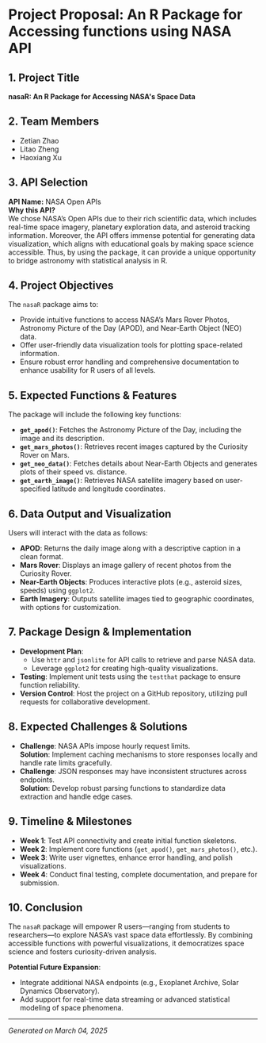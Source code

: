 # Project Proposal: An R Package for Accessing functions using NASA API

## 1. Project Title
**nasaR: An R Package for Accessing NASA's Space Data**

## 2. Team Members
- Zetian Zhao
- Litao Zheng
- Haoxiang Xu

## 3. API Selection
**API Name:** NASA Open APIs  
**Why this API?**  
We chose NASA’s Open APIs due to their rich scientific data, which includes real-time space imagery, planetary exploration data, and asteroid tracking information. Moreover, the API offers immense potential for generating data visualization, which aligns with educational goals by making space science accessible. Thus, by using the package, it can provide a unique opportunity to bridge astronomy with statistical analysis in R.

## 4. Project Objectives
The `nasaR` package aims to:  
- Provide intuitive functions to access NASA’s Mars Rover Photos, Astronomy Picture of the Day (APOD), and Near-Earth Object (NEO) data.  
- Offer user-friendly data visualization tools for plotting space-related information.  
- Ensure robust error handling and comprehensive documentation to enhance usability for R users of all levels.

## 5. Expected Functions & Features
The package will include the following key functions:  
- **`get_apod()`**: Fetches the Astronomy Picture of the Day, including the image and its description.  
- **`get_mars_photos()`**: Retrieves recent images captured by the Curiosity Rover on Mars.  
- **`get_neo_data()`**: Fetches details about Near-Earth Objects and generates plots of their speed vs. distance.  
- **`get_earth_image()`**: Retrieves NASA satellite imagery based on user-specified latitude and longitude coordinates.

## 6. Data Output and Visualization
Users will interact with the data as follows:  
- **APOD**: Returns the daily image along with a descriptive caption in a clean format.  
- **Mars Rover**: Displays an image gallery of recent photos from the Curiosity Rover.  
- **Near-Earth Objects**: Produces interactive plots (e.g., asteroid sizes, speeds) using `ggplot2`.  
- **Earth Imagery**: Outputs satellite images tied to geographic coordinates, with options for customization.

## 7. Package Design & Implementation
- **Development Plan**:  
  - Use `httr` and `jsonlite` for API calls to retrieve and parse NASA data.  
  - Leverage `ggplot2` for creating high-quality visualizations.  
- **Testing**: Implement unit tests using the `testthat` package to ensure function reliability.  
- **Version Control**: Host the project on a GitHub repository, utilizing pull requests for collaborative development.

## 8. Expected Challenges & Solutions
- **Challenge**: NASA APIs impose hourly request limits.  
  **Solution**: Implement caching mechanisms to store responses locally and handle rate limits gracefully.  
- **Challenge**: JSON responses may have inconsistent structures across endpoints.  
  **Solution**: Develop robust parsing functions to standardize data extraction and handle edge cases.  

## 9. Timeline & Milestones
- **Week 1**: Test API connectivity and create initial function skeletons.  
- **Week 2**: Implement core functions (`get_apod()`, `get_mars_photos()`, etc.).  
- **Week 3**: Write user vignettes, enhance error handling, and polish visualizations.  
- **Week 4**: Conduct final testing, complete documentation, and prepare for submission.  

## 10. Conclusion
The `nasaR` package will empower R users—ranging from students to researchers—to explore NASA’s vast space data effortlessly. By combining accessible functions with powerful visualizations, it democratizes space science and fosters curiosity-driven analysis.  

**Potential Future Expansion**:  
- Integrate additional NASA endpoints (e.g., Exoplanet Archive, Solar Dynamics Observatory).  
- Add support for real-time data streaming or advanced statistical modeling of space phenomena.

---
*Generated on March 04, 2025*